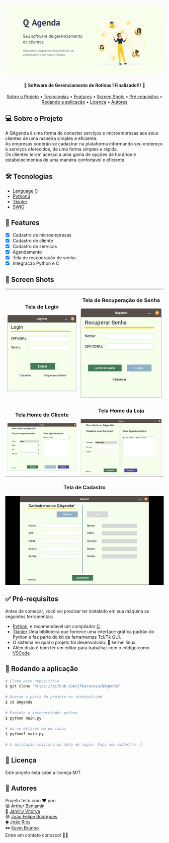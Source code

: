 <h1 aling="center">
  <img alt="Banner QAgenda" src="./img/QAgenda-Banner.png">
</h1>

<h4 align="center"> 
	🎉 Software de Gerenciamento de Rotinas ❕ Finalizado!!! 🎉
</h4>

<p align="center">
 <a href="#-sobre-o-projeto">Sobre o Projeto</a> •
 <a href="#%EF%B8%8F-tecnologias">Tecnologias</a> • 
 <a href="#construction_worker-features">Features</a> • 
 <a href="#-screen-shots">Screen Shots</a> • 
 <a href="#-pr%C3%A9-requisitos">Pré-requisitos</a> • 
 <a href="#-rodando-a-aplica%C3%A7%C3%A3o">Rodando a aplicação</a> • 
 <a href="#-licen%C3%A7a">Licença</a> • 
 <a href="#-autores">Autores</a>
</p>

## 💻 Sobre o Projeto
<p>
  A QAgenda é uma forma de conectar serviços e microempresas aos seus clientes de uma maneira simples e eficiente.</br>
  As empresas poderão se cadastrar na plataforma informando seu endereço e serviços oferecidos, de uma forma simples e rápida.</br>
  Os clientes teram acesso a uma gama de opções de horários e estabelecimentos de uma maneira confortavel e eficiente.
</p>

## 🛠️ Tecnologias

- [Language C](https://www.w3schools.com/c/c_intro.php)
- [Python3](https://www.python.org/)
- [Tkinter](https://docs.python.org/3/library/tkinter.html)
- [SWIG](https://www.swig.org/)

## :construction_worker: Features

- [x] Cadastro de microempresas
- [x] Cadastro de cliente
- [x] Cadastro de serviços
- [x] Agendamento
- [x] Tela de recuperação de senha
- [x] Integração Python e C

## 📸 Screen Shots
<table>
  <tr align="center">
    <td>
      <h3> Tela de Login </h3>
      <img src="./img/prints/login.png" alt="Tela de Login">
    </td>
    <td>
      <h3> Tela de Recuperação de Senha </h3>
      <img src="./img/prints/recovey.png" alt="Tela de Recuperação">
    </td>
  </tr>
  <tr align="center">
    <td>
      <h3> Tela Home do Cliente </h3>
      <img src="./img/prints/client.png" alt="Tela do cliente">
    </td>
    <td>
      <h3> Tela Home da Loja </h3>
      <img src="./img/prints/loja.png" alt="Tela da loja">
    </td>
  </tr>
</table>
<div align="center">
  <h3> Tela de Cadastro </h3>
    <img src="./img/prints/captura.gif" alt="Tela de Cadastro">
</div>

## ✅ Pré-requisitos
Antes de começar, você vai precisar ter instalado em sua máquina as seguintes ferramentas:   
- [Python](https://www.python.org/), e recomendavel um compilador [C](https://www.w3schools.com/c/).
- [Tkinter](https://docs.python.org/3/library/tkinter.html) Uma biblioteca que fornece uma interface gráfica padrão do Python e faz parte do kit de ferramentas Tcl/Tk GUI.   
- O sistema no qual o projeto foi desenvolvido: 🐧 kernel linux   
- Além disto é bom ter um editor para trabalhar com o código como [VSCode](https://code.visualstudio.com/)

## 🎲 Rodando a aplicação
```bash
# Clone este repositório
$ git clone "https://github.com/jfkarurosu/QAgenda"

# Acesse a pasta do projeto no terminal/cmd
$ cd QAgenda

# Execute o interpretador python
$ python main.py

# ou se estiver em um linux
$ python3 main.py

# A aplicação iniciara na tela de login. Faça seu cadastro :)
```

## 📝 Licença
Este projeto esta sobe a licença MIT.

## 💬 Autores

Projeto feito com ❤️ por:  
:stuck_out_tongue_winking_eye: [Arthur Benjamin](https://github.com/benjamimarthur)  
🥰 [Jamilly Vitorya](https://www.linkedin.com/in/jamilly-barbosa/)  
:sunglasses: [João Felipe Rodrigues](https://www.linkedin.com/in/jfcarlos/)   
:four_leaf_clover:  [João Rios](https://github.com/JR-Bastos)  
🕶️ [Kevin Brunno](https://github.com/KevinBrunno)  
Entre em contato conosco! 👋🏽
